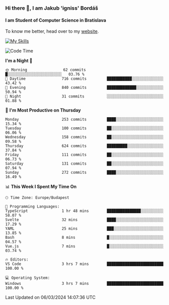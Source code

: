 ### Hi there 👋, I am Jakub 'igniss' Bordáš

#### I am Student of Computer Science in Bratislava
To know me better, head over to my [website](https://bordas.sk).

[![My Skills](https://skillicons.dev/icons?i=js,html,css,figma,svelte,java,kotlin,python,postgresql,typescript,nest,nodejs)](https://bordas.sk)


<!--START_SECTION:waka-->
![Code Time](http://img.shields.io/badge/Code%20Time-1%2C417%20hrs%2035%20mins-blue)

**I'm a Night 🦉** 

```text
🌞 Morning                62 commits          █░░░░░░░░░░░░░░░░░░░░░░░░   03.76 % 
🌆 Daytime                716 commits         ███████████░░░░░░░░░░░░░░   43.42 % 
🌃 Evening                840 commits         █████████████░░░░░░░░░░░░   50.94 % 
🌙 Night                  31 commits          ░░░░░░░░░░░░░░░░░░░░░░░░░   01.88 % 
```
📅 **I'm Most Productive on Thursday** 

```text
Monday                   253 commits         ████░░░░░░░░░░░░░░░░░░░░░   15.34 % 
Tuesday                  100 commits         ██░░░░░░░░░░░░░░░░░░░░░░░   06.06 % 
Wednesday                158 commits         ██░░░░░░░░░░░░░░░░░░░░░░░   09.58 % 
Thursday                 624 commits         █████████░░░░░░░░░░░░░░░░   37.84 % 
Friday                   111 commits         ██░░░░░░░░░░░░░░░░░░░░░░░   06.73 % 
Saturday                 131 commits         ██░░░░░░░░░░░░░░░░░░░░░░░   07.94 % 
Sunday                   272 commits         ████░░░░░░░░░░░░░░░░░░░░░   16.49 % 
```


📊 **This Week I Spent My Time On** 

```text
🕑︎ Time Zone: Europe/Budapest

💬 Programming Languages: 
TypeScript               1 hr 48 mins        ███████████████░░░░░░░░░░   58.07 % 
Svelte                   32 mins             ████░░░░░░░░░░░░░░░░░░░░░   17.29 % 
YAML                     25 mins             ███░░░░░░░░░░░░░░░░░░░░░░   13.85 % 
Bash                     8 mins              █░░░░░░░░░░░░░░░░░░░░░░░░   04.57 % 
Vue.js                   7 mins              █░░░░░░░░░░░░░░░░░░░░░░░░   03.74 % 

🔥 Editors: 
VS Code                  3 hrs 7 mins        █████████████████████████   100.00 % 

💻 Operating System: 
Windows                  3 hrs 7 mins        █████████████████████████   100.00 % 
```


 Last Updated on 06/03/2024 14:07:36 UTC
<!--END_SECTION:waka-->
